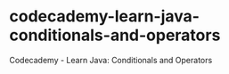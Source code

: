 # codecademy-learn-java-conditionals-and-operators
Codecademy - Learn Java: Conditionals and Operators
